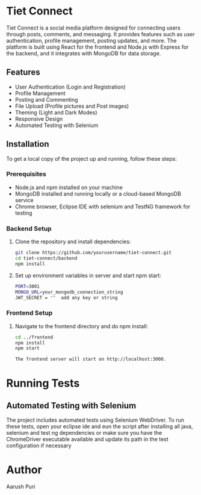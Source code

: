 # Tiet Connect

<p>Tiet Connect is a social media platform designed for connecting users through posts, comments, and messaging. It provides features such as user authentication, profile management, posting updates, and more. The platform is built using React for the frontend and Node.js with Express for the backend, and it integrates with MongoDB for data storage.</p>

## Features

- User Authentication (Login and Registration)
- Profile Management
- Posting and Commenting
- File Upload (Profile pictures and Post images)
- Theming (Light and Dark Modes)
- Responsive Design
- Automated Testing with Selenium

## Installation

To get a local copy of the project up and running, follow these steps:

### Prerequisites

- Node.js and npm installed on your machine
- MongoDB installed and running locally or a cloud-based MongoDB service
- Chrome browser, Eclipse IDE with selenium and TestNG framework for testing

### Backend Setup

1. Clone the repository and install dependencies:
   ```bash
   git clone https://github.com/yourusername/tiet-connect.git
   cd tiet-connect/backend
   npm install
   ```
2. Set up environment variables in server and start npm start:
   ```bash
   PORT=3001
   MONGO_URL=your_mongodb_connection_string
   JWT_SECRET = ""  add any key or string
   ```

### Frontend Setup

1. Navigate to the frontend directory and do npm install:

   ```bash
   cd ../frontend
   npm install
   npm start

   The frontend server will start on http://localhost:3000.
   ```

# Running Tests

## Automated Testing with Selenium

<p>The project includes automated tests using Selenium WebDriver. To run these tests, open your eclipse ide and eun the script after installing all java, selenium and test ng dependencies or make sure you have the ChromeDriver executable available and update its path in the test configuration if necessary </p>

# Author

Aarush Puri
